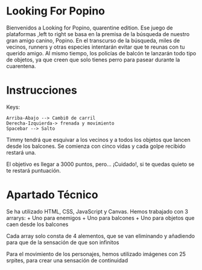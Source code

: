 # Looking For Popino




Bienvenidos a Looking for Popino, quarentine edition.
Ese juego de plataformas ,left to right se basa en la premisa de la búsqueda de nuestro gran amigo canino, 
Popino.
En el transcurso de la búsqueda, miles de vecinos, runners y otras especies intentarán evitar que te reunas con tu querido amigo. 
Al mismo tiempo, los policías de balcón te lanzarán todo tipo de objetos, ya que creen que solo tienes perro para pasear
durante la cuarentena.


# Instrucciones

Keys:

```
Arriba-Abajo --> Cambi0 de carril
Derecha-Izquierda-> frenada y movimiento
Spacebar --> Salto
```

Timmy tendrá que esquivar a los vecinos y a todos los objetos que lancen desde los balcones.
Se comienza con cinco vidas y cada golpe recibido restará una. 

El objetivo es llegar a 3000 puntos, pero... ¡Cuidado!, si te quedas quieto se te restará puntuación.



# Apartado Técnico

Se ha utilizado HTML, CSS, JavaScript y Canvas.
Hemos trabajado con 3 arrarys:
    + Uno para enemigos
    + Uno para balcones
    + Uno para objetos que caen desde los balcones

Cada array solo consta de 4 alementos, que se van eliminando y añadiendo para que de la sensación de que son infinitos

Para el movimiento de los personajes, hemos utilizado imágenes con 25 srpites, para crear una sensación de continuidad